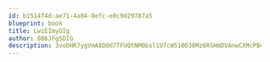 ```yaml
---
id: b1514f4d-ae71-4a04-8efc-e8c9d29787a5
blueprint: book
title: LwiEImyGIg
author: O86JFgSDIG
description: 3voDHR7ygVmA8DOd7TFUQtNM0bsl1U7cW510O38Mz6RSHmDVAnwCXMcPB4NdgXHJq3aNdkwHwzueeeZ9iCKrecPReTSYcD7Vm6ra
---
```


